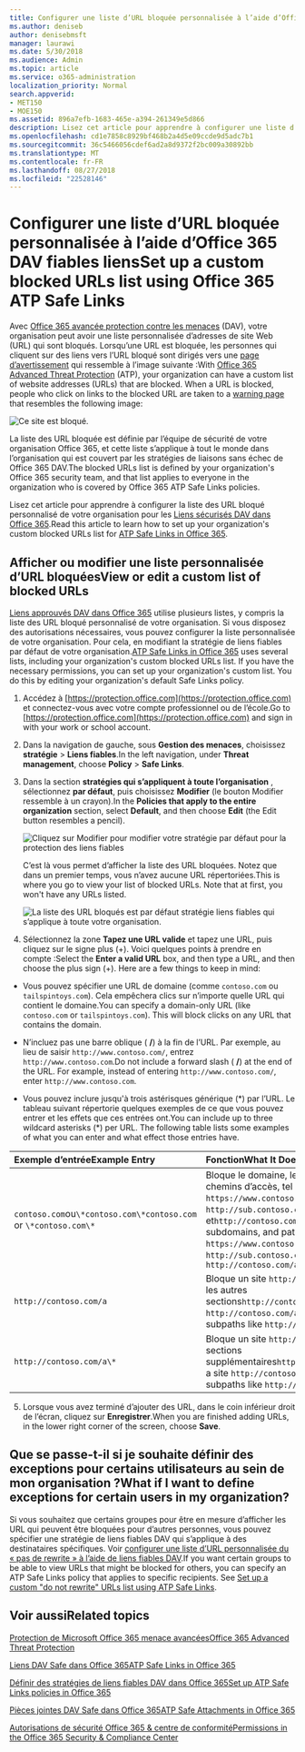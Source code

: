 ```yaml
---
title: Configurer une liste d’URL bloquée personnalisée à l’aide d’Office 365 DAV fiables liens
ms.author: deniseb
author: denisebmsft
manager: laurawi
ms.date: 5/30/2018
ms.audience: Admin
ms.topic: article
ms.service: o365-administration
localization_priority: Normal
search.appverid:
- MET150
- MOE150
ms.assetid: 896a7efb-1683-465e-a394-261349e5d866
description: Lisez cet article pour apprendre à configurer une liste d’URL bloqués pour votre organisation à l’aide d’Office 365 avancée protection contre les menaces. Les URL bloquées s’appliquera aux messages électroniques et des documents Office en fonction de vos stratégies de liens fiables DAV.
ms.openlocfilehash: cd1e7858c8929bf468b2a4d5e09ccde9d5adc7b1
ms.sourcegitcommit: 36c5466056cdef6ad2a8d9372f2bc009a30892bb
ms.translationtype: MT
ms.contentlocale: fr-FR
ms.lasthandoff: 08/27/2018
ms.locfileid: "22528146"
---
```

# <a name="set-up-a-custom-blocked-urls-list-using-office-365-atp-safe-links"></a><span data-ttu-id="8a17c-104">Configurer une liste d’URL bloquée personnalisée à l’aide d’Office 365 DAV fiables liens</span><span class="sxs-lookup"><span data-stu-id="8a17c-104">Set up a custom blocked URLs list using Office 365 ATP Safe Links</span></span>

<span data-ttu-id="8a17c-p102">Avec [Office 365 avancée protection contre les menaces](office-365-atp.md) (DAV), votre organisation peut avoir une liste personnalisée d’adresses de site Web (URL) qui sont bloqués. Lorsqu’une URL est bloquée, les personnes qui cliquent sur des liens vers l’URL bloqué sont dirigés vers une [page d’avertissement](atp-safe-links-warning-pages.md) qui ressemble à l’image suivante :</span><span class="sxs-lookup"><span data-stu-id="8a17c-p102">With [Office 365 Advanced Threat Protection](office-365-atp.md) (ATP), your organization can have a custom list of website addresses (URLs) that are blocked. When a URL is blocked, people who click on links to the blocked URL are taken to a [warning page](atp-safe-links-warning-pages.md) that resembles the following image:</span></span> 
  
![Ce site est bloqué.](media/6b4bda2d-a1e6-419e-8b10-588e83c3af3f.png)
  
<span data-ttu-id="8a17c-108">La liste des URL bloquée est définie par l’équipe de sécurité de votre organisation Office 365, et cette liste s’applique à tout le monde dans l’organisation qui est couvert par les stratégies de liaisons sans échec de Office 365 DAV.</span><span class="sxs-lookup"><span data-stu-id="8a17c-108">The blocked URLs list is defined by your organization's Office 365 security team, and that list applies to everyone in the organization who is covered by Office 365 ATP Safe Links policies.</span></span> 
  
<span data-ttu-id="8a17c-109">Lisez cet article pour apprendre à configurer la liste des URL bloqué personnalisé de votre organisation pour les [Liens sécurisés DAV dans Office 365](atp-safe-links.md).</span><span class="sxs-lookup"><span data-stu-id="8a17c-109">Read this article to learn how to set up your organization's custom blocked URLs list for [ATP Safe Links in Office 365](atp-safe-links.md).</span></span>
  
## <a name="view-or-edit-a-custom-list-of-blocked-urls"></a><span data-ttu-id="8a17c-110">Afficher ou modifier une liste personnalisée d’URL bloquées</span><span class="sxs-lookup"><span data-stu-id="8a17c-110">View or edit a custom list of blocked URLs</span></span>

<span data-ttu-id="8a17c-p103">[Liens approuvés DAV dans Office 365](atp-safe-links.md) utilise plusieurs listes, y compris la liste des URL bloqué personnalisé de votre organisation. Si vous disposez des autorisations nécessaires, vous pouvez configurer la liste personnalisée de votre organisation. Pour cela, en modifiant la stratégie de liens fiables par défaut de votre organisation.</span><span class="sxs-lookup"><span data-stu-id="8a17c-p103">[ATP Safe Links in Office 365](atp-safe-links.md) uses several lists, including your organization's custom blocked URLs list. If you have the necessary permissions, you can set up your organization's custom list. You do this by editing your organization's default Safe Links policy.</span></span>
  
1. <span data-ttu-id="8a17c-114">Accédez à [https://protection.office.com](https://protection.office.com) et connectez-vous avec votre compte professionnel ou de l’école.</span><span class="sxs-lookup"><span data-stu-id="8a17c-114">Go to [https://protection.office.com](https://protection.office.com) and sign in with your work or school account.</span></span> 
    
2. <span data-ttu-id="8a17c-115">Dans la navigation de gauche, sous **Gestion des menaces**, choisissez **stratégie** \> **Liens fiables**.</span><span class="sxs-lookup"><span data-stu-id="8a17c-115">In the left navigation, under **Threat management**, choose **Policy** \> **Safe Links**.</span></span>
    
3. <span data-ttu-id="8a17c-116">Dans la section **stratégies qui s’appliquent à toute l’organisation** , sélectionnez **par défaut**, puis choisissez **Modifier** (le bouton Modifier ressemble à un crayon).</span><span class="sxs-lookup"><span data-stu-id="8a17c-116">In the **Policies that apply to the entire organization** section, select **Default**, and then choose **Edit** (the Edit button resembles a pencil).</span></span> 
    
    ![Cliquez sur Modifier pour modifier votre stratégie par défaut pour la protection des liens fiables](media/d08f9615-d947-4033-813a-d310ec2c8cca.png)
  
    <span data-ttu-id="8a17c-p104">C’est là vous permet d’afficher la liste des URL bloquées. Notez que dans un premier temps, vous n’avez aucune URL répertoriées.</span><span class="sxs-lookup"><span data-stu-id="8a17c-p104">This is where you go to view your list of blocked URLs. Note that at first, you won't have any URLs listed.</span></span>
    
    ![La liste des URL bloqués est par défaut stratégie liens fiables qui s’applique à toute votre organisation.](media/575e1449-6191-40ac-b626-030a2fd3fb11.png)
  
4. <span data-ttu-id="8a17c-p105">Sélectionnez la zone **Tapez une URL valide** et tapez une URL, puis cliquez sur le signe plus (+). Voici quelques points à prendre en compte :</span><span class="sxs-lookup"><span data-stu-id="8a17c-p105">Select the **Enter a valid URL** box, and then type a URL, and then choose the plus sign (+). Here are a few things to keep in mind:</span></span> 
    
  - <span data-ttu-id="8a17c-p106">Vous pouvez spécifier une URL de domaine (comme `contoso.com` ou `tailspintoys.com`). Cela empêchera clics sur n’importe quelle URL qui contient le domaine.</span><span class="sxs-lookup"><span data-stu-id="8a17c-p106">You can specify a domain-only URL (like `contoso.com` or `tailspintoys.com`). This will block clicks on any URL that contains the domain.</span></span>
    
  - <span data-ttu-id="8a17c-p107">N’incluez pas une barre oblique ( **/**) à la fin de l’URL. Par exemple, au lieu de saisir `http://www.contoso.com/`, entrez `http://www.contoso.com`.</span><span class="sxs-lookup"><span data-stu-id="8a17c-p107">Do not include a forward slash ( **/**) at the end of the URL. For example, instead of entering `http://www.contoso.com/`, enter `http://www.contoso.com`.</span></span>
    
  - <span data-ttu-id="8a17c-p108">Vous pouvez inclure jusqu'à trois astérisques générique (\*) par l’URL. Le tableau suivant répertorie quelques exemples de ce que vous pouvez entrer et les effets que ces entrées ont.</span><span class="sxs-lookup"><span data-stu-id="8a17c-p108">You can include up to three wildcard asterisks (\*) per URL. The following table lists some examples of what you can enter and what effect those entries have.</span></span>
    
|<span data-ttu-id="8a17c-129">**Exemple d’entrée**</span><span class="sxs-lookup"><span data-stu-id="8a17c-129">**Example Entry**</span></span>|<span data-ttu-id="8a17c-130">**Fonction**</span><span class="sxs-lookup"><span data-stu-id="8a17c-130">**What It Does**</span></span>|
|:-----|:-----|
|<span data-ttu-id="8a17c-131">`contoso.com`ou`\*contoso.com\*`</span><span class="sxs-lookup"><span data-stu-id="8a17c-131">`contoso.com` or `\*contoso.com\*`</span></span>  <br/> |<span data-ttu-id="8a17c-132">Bloque le domaine, les sous-domaines et les chemins d’accès, tel que `https://www.contoso.com`, `http://sub.contoso.com`, et`http://contoso.com/abc`</span><span class="sxs-lookup"><span data-stu-id="8a17c-132">Blocks the domain, subdomains, and paths, such as `https://www.contoso.com`, `http://sub.contoso.com`, and `http://contoso.com/abc`</span></span>  <br/> |
|`http://contoso.com/a`  <br/> |<span data-ttu-id="8a17c-133">Bloque un site `http://contoso.com/a` mais pas les autres sections`http://contoso.com/a/b`</span><span class="sxs-lookup"><span data-stu-id="8a17c-133">Blocks a site `http://contoso.com/a` but not additional subpaths like `http://contoso.com/a/b`</span></span>  <br/> |
|`http://contoso.com/a\*`  <br/> |<span data-ttu-id="8a17c-134">Bloque un site `http://contoso.com/a` et sections supplémentaires`http://contoso.com/a/b`</span><span class="sxs-lookup"><span data-stu-id="8a17c-134">Blocks a site `http://contoso.com/a` and additional subpaths like `http://contoso.com/a/b`</span></span>  <br/> |
   
5. <span data-ttu-id="8a17c-135">Lorsque vous avez terminé d’ajouter des URL, dans le coin inférieur droit de l’écran, cliquez sur **Enregistrer**.</span><span class="sxs-lookup"><span data-stu-id="8a17c-135">When you are finished adding URLs, in the lower right corner of the screen, choose **Save**.</span></span>
    
## <a name="what-if-i-want-to-define-exceptions-for-certain-users-in-my-organization"></a><span data-ttu-id="8a17c-136">Que se passe-t-il si je souhaite définir des exceptions pour certains utilisateurs au sein de mon organisation ?</span><span class="sxs-lookup"><span data-stu-id="8a17c-136">What if I want to define exceptions for certain users in my organization?</span></span>

<span data-ttu-id="8a17c-p109">Si vous souhaitez que certains groupes pour être en mesure d’afficher les URL qui peuvent être bloquées pour d’autres personnes, vous pouvez spécifier une stratégie de liens fiables DAV qui s’applique à des destinataires spécifiques. Voir [configurer une liste d’URL personnalisée du « pas de rewrite » à l’aide de liens fiables DAV](set-up-a-custom-do-not-rewrite-urls-list-with-atp.md).</span><span class="sxs-lookup"><span data-stu-id="8a17c-p109">If you want certain groups to be able to view URLs that might be blocked for others, you can specify an ATP Safe Links policy that applies to specific recipients. See [Set up a custom "do not rewrite" URLs list using ATP Safe Links](set-up-a-custom-do-not-rewrite-urls-list-with-atp.md).</span></span>
  
## <a name="related-topics"></a><span data-ttu-id="8a17c-139">Voir aussi</span><span class="sxs-lookup"><span data-stu-id="8a17c-139">Related topics</span></span>

[<span data-ttu-id="8a17c-140">Protection de Microsoft Office 365 menace avancées</span><span class="sxs-lookup"><span data-stu-id="8a17c-140">Office 365 Advanced Threat Protection</span></span>](office-365-atp.md)
  
[<span data-ttu-id="8a17c-141">Liens DAV Safe dans Office 365</span><span class="sxs-lookup"><span data-stu-id="8a17c-141">ATP Safe Links in Office 365</span></span>](atp-safe-links.md)
  
[<span data-ttu-id="8a17c-142">Définir des stratégies de liens fiables DAV dans Office 365</span><span class="sxs-lookup"><span data-stu-id="8a17c-142">Set up ATP Safe Links policies in Office 365</span></span>](set-up-atp-safe-links-policies.md)
  
[<span data-ttu-id="8a17c-143">Pièces jointes DAV Safe dans Office 365</span><span class="sxs-lookup"><span data-stu-id="8a17c-143">ATP Safe Attachments in Office 365</span></span>](atp-safe-attachments.md)

[<span data-ttu-id="8a17c-144">Autorisations de sécurité Office 365 &amp; centre de conformité</span><span class="sxs-lookup"><span data-stu-id="8a17c-144">Permissions in the Office 365 Security &amp; Compliance Center</span></span>](permissions-in-the-security-and-compliance-center.md)
  

